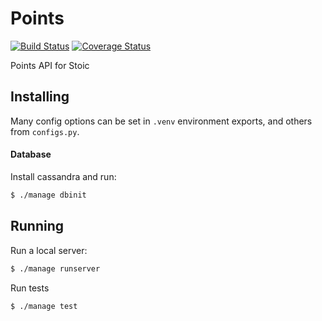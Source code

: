 Points
========
[![Build Status](https://travis-ci.org/dankolbman/stoic-points.svg?branch=master)](https://travis-ci.org/dankolbman/stoic-geo)
[![Coverage Status](https://coveralls.io/repos/github/dankolbman/stoic-points/badge.svg)](https://coveralls.io/github/dankolbman/stoic-geo)

Points API for Stoic

Installing
----------

Many config options can be set in `.venv` environment exports, and others from
`configs.py`.

#### Database

Install cassandra and run:

```bash
$ ./manage dbinit
```

Running
-------

Run a local server:
```bash
$ ./manage runserver
```

Run tests
```bash
$ ./manage test
```
